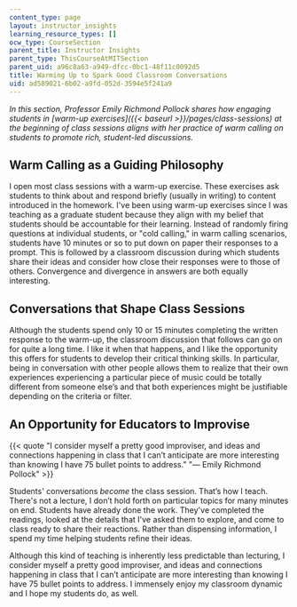 ```yaml
---
content_type: page
layout: instructor_insights
learning_resource_types: []
ocw_type: CourseSection
parent_title: Instructor Insights
parent_type: ThisCourseAtMITSection
parent_uid: a96c8a63-a949-dfcc-0bc1-48f11c0092d5
title: Warming Up to Spark Good Classroom Conversations
uid: ad589021-6b02-a9fd-052d-3594e5f241a9
---
```


_In this section, Professor Emily Richmond Pollock shares how engaging students in [warm-up exercises]({{< baseurl >}}/pages/class-sessions) at the beginning of class sessions aligns with her practice of warm calling on students to promote rich, student-led discussions._

Warm Calling as a Guiding Philosophy
------------------------------------

I open most class sessions with a warm-up exercise. These exercises ask students to think about and respond briefly (usually in writing) to content introduced in the homework. I've been using warm-up exercises since I was teaching as a graduate student because they align with my belief that students should be accountable for their learning. Instead of randomly firing questions at individual students, or "cold calling," in warm calling scenarios, students have 10 minutes or so to put down on paper their responses to a prompt. This is followed by a classroom discussion during which students share their ideas and consider how close their responses were to those of others. Convergence and divergence in answers are both equally interesting.

Conversations that Shape Class Sessions
---------------------------------------

Although the students spend only 10 or 15 minutes completing the written response to the warm-up, the classroom discussion that follows can go on for quite a long time. I like it when that happens, and I like the opportunity this offers for students to develop their critical thinking skills. In particular, being in conversation with other people allows them to realize that their own experiences experiencing a particular piece of music could be totally different from someone else’s and that both experiences might be justifiable depending on the criteria or filter.

An Opportunity for Educators to Improvise
-----------------------------------------

{{< quote "I consider myself a pretty good improviser, and ideas and connections happening in class that I can’t anticipate are more interesting than knowing I have 75 bullet points to address." "— Emily Richmond Pollock" >}}

Students' conversations _become_ the class session. That’s how I teach. There's not a lecture, I don’t hold forth on particular topics for many minutes on end. Students have already done the work. They've completed the readings, looked at the details that I've asked them to explore, and come to class ready to share their reactions. Rather than dispensing information, I spend my time helping students refine their ideas.

Although this kind of teaching is inherently less predictable than lecturing, I consider myself a pretty good improviser, and ideas and connections happening in class that I can’t anticipate are more interesting than knowing I have 75 bullet points to address. I immensely enjoy my classroom dynamic and I hope my students do, as well.